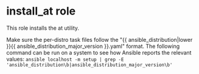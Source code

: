 # install_at role

This role installs the at utility.

Make sure the per-distro task files follow the "{{ ansible_distribution|lower }}{{ ansible_distribution_major_version }}.yaml" format. The following command can be run on a system to see how Ansible reports the relevant values: `ansible localhost -m setup | grep -E 'ansible_distribution\b|ansible_distribution_major_version\b'`